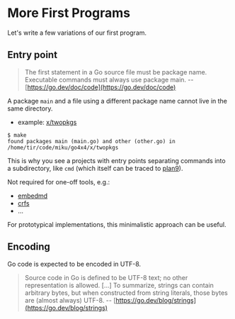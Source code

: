 # More First Programs

Let's write a few variations of our first program.

## Entry point

> The first statement in a Go source file must be package name. Executable
> commands must always use package main.  --
> [https://go.dev/doc/code](https://go.dev/doc/code)

A package `main` and a file using a different package name cannot live in the
same directory.

* example: [x/twopkgs](x/twopkgs/)

```shell
$ make
found packages main (main.go) and other (other.go) in /home/tir/code/miku/go4x4/x/twopkgs
```

This is why you see a projects with entry points separating commands into a
subdirectory, like `cmd` (which itself can be traced to
[plan9](https://github.com/0intro/plan9/tree/main/sys/src)).

Not required for one-off tools, e.g.:

* [embedmd](https://github.com/campoy/embedmd)
* [crfs](https://github.com/google/crfs)
* ...

For prototypical implementations, this minimalistic approach can be useful.

## Encoding

Go code is expected to be encoded in UTF-8.

> Source code in Go is defined to be UTF-8 text; no other representation is
> allowed. [...] To summarize, strings can contain arbitrary bytes, but when
> constructed from string literals, those bytes are (almost always) UTF-8. --
> [https://go.dev/blog/strings](https://go.dev/blog/strings)


